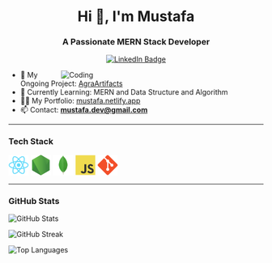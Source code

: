 <h1 align="center">Hi 👋, I'm Mustafa</h1>
<h3 align="center">A Passionate MERN Stack Developer</h3>

<p align="center">
  <a href="https://www.linkedin.com/in/md-mustafa-ali-60456b221/?originalSubdomain=in"><img src="https://img.shields.io/badge/LinkedIn-Profile-blue?style=flat&logo=linkedin" alt="LinkedIn Badge"/></a>
</p>

<img align="right" alt="Coding" width="400" src="https://images.unsplash.com/photo-1589561253898-768105ca91a8?auto=format&fit=crop&w=500&q=60">

- 🔭 My Ongoing Project: [AgraArtifacts](https://github.com/Alimstfa2911/AgraArtifacts)
- 🌱 Currently Learning: MERN and Data Structure and Algorithm
- 👨‍💻 My Portfolio: [mustafa.netlify.app](https://mustafa.netlify.app)
- 📫 Contact: **mustafa.dev@gmail.com**

---

### **Tech Stack**
<p align="left">
  <img src="https://raw.githubusercontent.com/devicons/devicon/master/icons/react/react-original.svg" alt="React" width="40" height="40"/>
  <img src="https://raw.githubusercontent.com/devicons/devicon/master/icons/nodejs/nodejs-original.svg" alt="Node.js" width="40" height="40"/>
  <img src="https://raw.githubusercontent.com/devicons/devicon/master/icons/mongodb/mongodb-original.svg" alt="MongoDB" width="40" height="40"/>
  <img src="https://raw.githubusercontent.com/devicons/devicon/master/icons/javascript/javascript-original.svg" alt="JavaScript" width="40" height="40"/>
  <img src="https://raw.githubusercontent.com/devicons/devicon/master/icons/git/git-original.svg" alt="Git" width="40" height="40"/>
</p>

---

### **GitHub Stats**
<p>
  <img src="https://github-readme-stats.vercel.app/api?username=Alimstfa2911&show_icons=true&theme=radical" alt="GitHub Stats"/>
</p>

<p>
  <img src="https://github-readme-streak-stats.herokuapp.com/?user=Alimstfa2911&theme=radical" alt="GitHub Streak"/>
</p>

<p>
  <img src="https://github-readme-stats.vercel.app/api/top-langs/?username=Alimstfa2911&layout=compact&theme=radical" alt="Top Languages"/>
</p>
